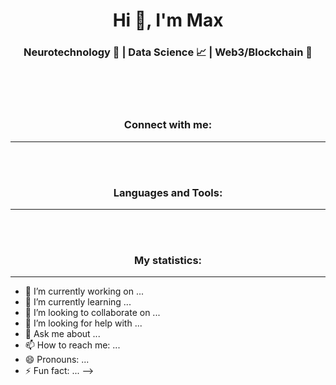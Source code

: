 <h1 align="center">Hi 👋, I'm Max</h1>
<h3 align="center">Neurotechnology 🧠 | Data Science 📈 | Web3/Blockchain 🚀</h3>
<br>
<br>
<br>

<h3 align="center">Connect with me:</h3>

---

<br>
<br>
<h3 align="center">Languages and Tools:</h3>

---

<br>
<br>
<h3 align="center">My statistics:</h3>

---

- 🔭 I’m currently working on ...
- 🌱 I’m currently learning ...
- 👯 I’m looking to collaborate on ...
- 🤔 I’m looking for help with ...
- 💬 Ask me about ...
- 📫 How to reach me: ...
- 😄 Pronouns: ...
- ⚡ Fun fact: ...
-->
